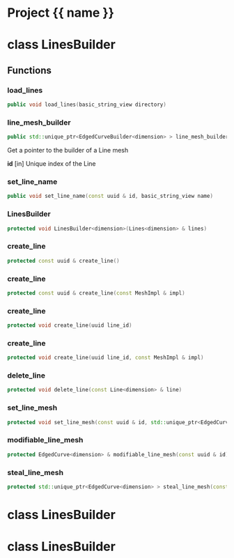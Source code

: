 <script setup>
import {useRoute} from 'vitepress'
const {path} = useRoute()
const tokens = path.split('/')
const words = tokens[2].split('-');
for (let i = 0; i < words.length; i++) {
    words[i] = words[i].charAt(0).toUpperCase() + words[i].slice(1);
    words[i] = words[i].replace('geode', 'Geode')
}
const name = words.join('-');
</script>
# Project {{ name }}

# class LinesBuilder


## Functions

### load_lines

```cpp
public void load_lines(basic_string_view directory)
```


### line_mesh_builder

```cpp
public std::unique_ptr<EdgedCurveBuilder<dimension> > line_mesh_builder(const uuid & id)
```


 Get a pointer to the builder of a Line mesh

**id** [in] Unique index of the Line

### set_line_name

```cpp
public void set_line_name(const uuid & id, basic_string_view name)
```


### LinesBuilder

```cpp
protected void LinesBuilder<dimension>(Lines<dimension> & lines)
```


### create_line

```cpp
protected const uuid & create_line()
```


### create_line

```cpp
protected const uuid & create_line(const MeshImpl & impl)
```


### create_line

```cpp
protected void create_line(uuid line_id)
```


### create_line

```cpp
protected void create_line(uuid line_id, const MeshImpl & impl)
```


### delete_line

```cpp
protected void delete_line(const Line<dimension> & line)
```


### set_line_mesh

```cpp
protected void set_line_mesh(const uuid & id, std::unique_ptr<EdgedCurve<dimension> > mesh)
```


### modifiable_line_mesh

```cpp
protected EdgedCurve<dimension> & modifiable_line_mesh(const uuid & id)
```


### steal_line_mesh

```cpp
protected std::unique_ptr<EdgedCurve<dimension> > steal_line_mesh(const uuid & id)
```




# class LinesBuilder


# class LinesBuilder


